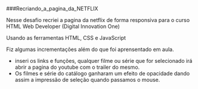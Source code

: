 ###Recriando_a_pagina_da_NETFLIX

Nesse desafio recriei a pagina da netflix de forma responsiva para o curso HTML Web Developer (Digital Innovation One)

Usando as ferramentas HTML, CSS e JavaScript

Fiz algumas incrementações além do que foi aprensentado em aula.

* inseri os links e funções, qualquer filme ou série que for selecionado irá abrir a pagina do youtube com o trailer do mesmo.
* Os filmes e série do catálogo ganharam um efeito de opacidade dando assim a impressão de seleção quando passamos o mouse.
